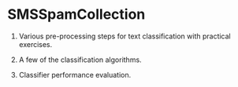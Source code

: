 
# SMSSpamCollection

1. Various pre-processing steps for text classification with practical exercises.

2. A few of the classification algorithms.

3. Classifier performance evaluation.
